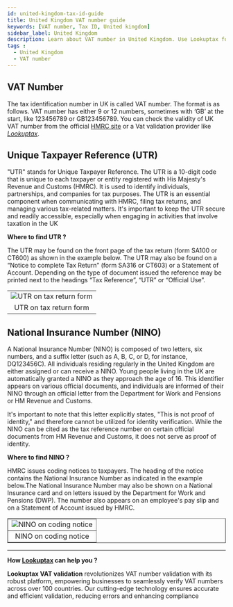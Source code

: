 ```yaml
---
id: united-kingdom-tax-id-guide
title: United Kingdom VAT number guide
keywords: [VAT number, Tax ID, United kingdom]
sidebar_label: United Kingdom
description: Learn about VAT number in United Kingdom. Use Lookuptax for hassle-free tax id validation in United Kingdom and other 100+ countries
tags : 
  - United Kingdom
  - VAT number
---
```


## VAT Number 
The tax identification number in UK is called VAT number. The format is as follows. VAT number has either 9 or 12 numbers, sometimes with ‘GB’ at the start, like 123456789 or GB123456789. You can check the validity of UK VAT number from the official [HMRC site](https://www.gov.uk/check-uk-vat-number) or a Vat validation provider like _[Lookuptax](https://lookuptax.com/)_.

## Unique Taxpayer Reference (UTR)

"UTR" stands for Unique Taxpayer Reference. The UTR is a 10-digit code that is unique to each taxpayer or entity registered with His Majesty's Revenue and Customs (HMRC). It is used to identify individuals, partnerships, and companies for tax purposes. The UTR is an essential component when communicating with HMRC, filing tax returns, and managing various tax-related matters. It's important to keep the UTR secure and readily accessible, especially when engaging in activities that involve taxation in the UK

**Where to find UTR ?**

The UTR may be found on the front page of the tax return (form SA100 or CT600) as shown in the example below. The UTR may also be found on a “Notice to complete Tax Return” (form SA316 or CT603) or a Statement of Account. Depending on the type of document issued the reference may be printed next to the headings “Tax Reference”, “UTR” or “Official Use”.

<table align="center" border="0px" border-color="#dedede"><tr><td>
  <img src="/docs/img/taxid/UTR.PNG" alt="UTR on tax return form"/>
  </td></tr>
  <tr><td align="center">UTR on tax return form</td></tr>
</table>

## National Insurance Number (NINO)

A National Insurance Number (NINO) is composed of two letters, six numbers, and a suffix letter (such as A, B, C, or D, for instance, DQ123456C). All individuals residing regularly in the United Kingdom are either assigned or can receive a NINO. Young people living in the UK are automatically granted a NINO as they approach the age of 16. This identifier appears on various official documents, and individuals are informed of their NINO through an official letter from the Department for Work and Pensions or HM Revenue and Customs. 

It's important to note that this letter explicitly states, "This is not proof of identity," and therefore cannot be utilized for identity verification. While the NINO can be cited as the tax reference number on certain official documents from HM Revenue and Customs, it does not serve as proof of identity.

**Where to find NINO ?**

HMRC issues coding notices to taxpayers. The heading of the notice contains the National Insurance Number as indicated in the example below.The National Insurance Number may also be shown on a National Insurance card and on letters issued by the Department for Work and Pensions (DWP). The number also appears on an employee's pay slip and on a Statement of Account issued by HMRC.

<table align="center" border="1px" border-color="#dedede"><tr><td>
  <img src="/docs/img/taxid/nino.PNG" alt="NINO on coding notice"/>
  </td></tr>
  <tr><td align="center">NINO on coding notice</td></tr>
</table>

----
**How [Lookuptax](https://lookuptax.com/) can help you ?**

**Lookuptax VAT validation**  revolutionizes VAT number validation with its robust platform, empowering businesses to seamlessly verify VAT numbers across over 100 countries. Our cutting-edge technology ensures accurate and efficient validation, reducing errors and enhancing compliance

